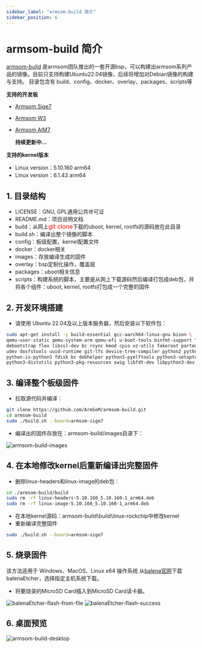 ```yaml
---
sidebar_label: "armsom-build 简介"
sidebar_position: 6
---
```


# armsom-build 简介
[armsom-build](https://github.com/ArmSoM/armsom-build) 是armsom团队推出的一套开源bsp，可以构建出armsom系列产品的镜像。目前只支持构建Ubuntu22.04镜像，后续将增加对Debian镜像的构建与支持。
目录包含有 build、config、docker、overlay、packages、scripts等

**支持的开发板**
- [Armsom Sige7](https://docs.armsom.org/docs/category/sige7-1)
- [Armsom W3](https://docs.armsom.org/docs/category/lm7-1)
- [Armsom AIM7](https://docs.armsom.org/docs/category/aim7-1)

  **持续更新中...**

**支持的kernel版本**
- Linux version：5.10.160 arm64
- Linux version：6.1.43  arm64

## 1. 目录结构

- LICENSE：GNU, GPL通用公共许可证
- README.md：项目说明文档
- build：从网上<font color="red" size="3">git clone</font>下载的uboot, kernel, rootfs的源码放在此目录
- build.sh：编译出整个镜像的脚本
- config：板级配置，kernel配置文件
- docker：docker相关
- images：存放编译生成的固件
- overlay：bsp定制化操作，覆盖层
- packages：uboot相关信息
- scripts：构建系统的脚本，主要是从网上下载源码然后编译打包成deb包，并将各个组件：uboot, kernel, rootfs打包成一个完整的固件

## 2. 开发环境搭建
- 请使用 Ubuntu 22.04及以上版本服务器，然后安装以下软件包：

```bash
sudo apt-get install -y build-essential gcc-aarch64-linux-gnu bison \
qemu-user-static qemu-system-arm qemu-efi u-boot-tools binfmt-support \
debootstrap flex libssl-dev bc rsync kmod cpio xz-utils fakeroot parted \
udev dosfstools uuid-runtime git-lfs device-tree-compiler python2 python3 \
python-is-python3 fdisk bc debhelper python3-pyelftools python3-setuptools \
python3-distutils python3-pkg-resources swig libfdt-dev libpython3-dev
```

## 3.  编译整个板级固件
- 拉取源代码并编译：

```bash
git clone https://github.com/ArmSoM/armsom-build.git
cd armsom-build
sudo ./build.sh --board=armsom-sige7
```
- 编译出的固件存放在：armsom-build/images目录下：

![armsom-build-images](/img/general-tutorial/armsom-build-images.png)

## 4. 在本地修改kernel后重新编译出完整固件
- 删除linux-headers和linux-image的deb包：
```bash
cd ./armsom-build/build
sudo rm -rf linux-headers-5.10.160_5.10.160-1_arm64.deb
sudo rm -rf linux-image-5.10.160_5.10.160-1_arm64.deb
```
- 在本地kernel源码：armsom-build\build\linux-rockchip中修改kernel
- 重新编译完整固件

```bash
sudo ./build.sh --board=armsom-sige7
```

## 5. 烧录固件
该方法适用于 Windows、MacOS、Linux x64 操作系统
从[balena官网](https://etcher.balena.io/)下载 balenaEtcher，选择指定主机系统下载。

- 将要烧录的MicroSD Card插入到MicroSD Card读卡器。

![balenaEtcher-flash-from-file](/img/tools/balenaEtcher-flash-from-file.png)
![balenaEtcher-flash-success](/img/tools/balenaEtcher-flash-success.png)


## 6. 桌面预览

![armsom-build-desktop](/img/general-tutorial/armsom-build-desktop.png)